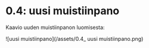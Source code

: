 # 0.4: uusi muistiinpano

Kaavio uuden muistiinpanon luomisesta:  

![uusi muistiinpano](/assets/0.4_ uusi muistiinpano.png)

